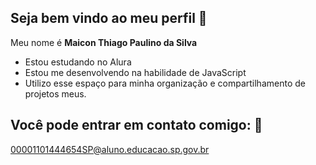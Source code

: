 ## Seja bem vindo ao meu perfil 🐥

Meu nome é **Maicon Thiago Paulino da Silva**
- Estou estudando no Alura
- Estou me desenvolvendo na habilidade de JavaScript
- Utilizo esse espaço para minha organização e compartilhamento de projetos meus.

## Você pode entrar em contato comigo: 📲
00001101444654SP@aluno.educacao.sp.gov.br
